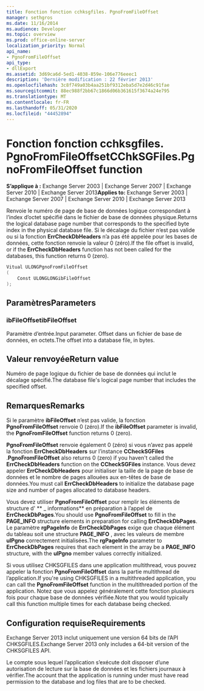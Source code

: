 ```yaml
---
title: Fonction fonction cchksgfiles. PgnoFromFileOffset
manager: sethgros
ms.date: 11/16/2014
ms.audience: Developer
ms.topic: overview
ms.prod: office-online-server
localization_priority: Normal
api_name:
- PgnoFromFileOffset
api_type:
- dllExport
ms.assetid: 3d69ca6d-5ed1-4038-859e-106e776eeec1
description: 'Dernière modification : 22 février 2013'
ms.openlocfilehash: 3c8f749a03b4aa251bf9312eba5d7e2d46c91fae
ms.sourcegitcommit: 88ec988f2bb67c1866d06b361615f3674a24e795
ms.translationtype: MT
ms.contentlocale: fr-FR
ms.lasthandoff: 05/31/2020
ms.locfileid: "44452894"
---
```

# <a name="cchksgfilespgnofromfileoffset-function"></a><span data-ttu-id="b7ba4-103">Fonction fonction cchksgfiles. PgnoFromFileOffset</span><span class="sxs-lookup"><span data-stu-id="b7ba4-103">CChkSGFiles.PgnoFromFileOffset function</span></span>

<span data-ttu-id="b7ba4-104">**S’applique à :** Exchange Server 2003 | Exchange Server 2007 | Exchange Server 2010 | Exchange Server 2013</span><span class="sxs-lookup"><span data-stu-id="b7ba4-104">**Applies to:** Exchange Server 2003 | Exchange Server 2007 | Exchange Server 2010 | Exchange Server 2013</span></span>
  
<span data-ttu-id="b7ba4-105">Renvoie le numéro de page de base de données logique correspondant à l’index d’octet spécifié dans le fichier de base de données physique.</span><span class="sxs-lookup"><span data-stu-id="b7ba4-105">Returns the logical database page number that corresponds to the specified byte index in the physical database file.</span></span> <span data-ttu-id="b7ba4-106">Si le décalage du fichier n’est pas valide ou si la fonction **ErrCheckDbHeaders** n’a pas été appelée pour les bases de données, cette fonction renvoie la valeur 0 (zéro).</span><span class="sxs-lookup"><span data-stu-id="b7ba4-106">If the file offset is invalid, or if the **ErrCheckDbHeaders** function has not been called for the databases, this function returns 0 (zero).</span></span> 
  
```cs
Vitual ULONGPgnoFromFileOffset  
(
    Const ULONGLONGibFileOffset
);

```

## <a name="parameters"></a><span data-ttu-id="b7ba4-107">Paramètres</span><span class="sxs-lookup"><span data-stu-id="b7ba4-107">Parameters</span></span>

### <a name="ibfileoffset"></a><span data-ttu-id="b7ba4-108">ibFileOffset</span><span class="sxs-lookup"><span data-stu-id="b7ba4-108">ibFileOffset</span></span>
  
<span data-ttu-id="b7ba4-109">Paramètre d’entrée.</span><span class="sxs-lookup"><span data-stu-id="b7ba4-109">Input parameter.</span></span> <span data-ttu-id="b7ba4-110">Offset dans un fichier de base de données, en octets.</span><span class="sxs-lookup"><span data-stu-id="b7ba4-110">The offset into a database file, in bytes.</span></span>
    
## <a name="return-value"></a><span data-ttu-id="b7ba4-111">Valeur renvoyée</span><span class="sxs-lookup"><span data-stu-id="b7ba4-111">Return value</span></span>

<span data-ttu-id="b7ba4-112">Numéro de page logique du fichier de base de données qui inclut le décalage spécifié.</span><span class="sxs-lookup"><span data-stu-id="b7ba4-112">The database file's logical page number that includes the specified offset.</span></span>
  
## <a name="remarks"></a><span data-ttu-id="b7ba4-113">Remarques</span><span class="sxs-lookup"><span data-stu-id="b7ba4-113">Remarks</span></span>

<span data-ttu-id="b7ba4-114">Si le paramètre **ibFileOffset** n’est pas valide, la fonction **PgnoFromFileOffset** renvoie 0 (zéro).</span><span class="sxs-lookup"><span data-stu-id="b7ba4-114">If the **ibFileOffset** parameter is invalid, the **PgnoFromFileOffset** function returns 0 (zero).</span></span> 
  
<span data-ttu-id="b7ba4-115">**PgnoFromFileOffset** renvoie également 0 (zéro) si vous n’avez pas appelé la fonction **ErrCheckDbHeaders** sur l’instance **CCheckSGFiles** .</span><span class="sxs-lookup"><span data-stu-id="b7ba4-115">**PgnoFromFileOffset** also returns 0 (zero) if you haven't called the **ErrCheckDbHeaders** function on the **CCheckSGFiles** instance.</span></span> <span data-ttu-id="b7ba4-116">Vous devez appeler **ErrCheckDbHeaders** pour initialiser la taille de la page de base de données et le nombre de pages allouées aux en-têtes de base de données.</span><span class="sxs-lookup"><span data-stu-id="b7ba4-116">You must call **ErrCheckDbHeaders** to initialize the database page size and number of pages allocated to database headers.</span></span> 
  
<span data-ttu-id="b7ba4-117">Vous devez utiliser **PgnoFromFileOffset** pour remplir les éléments de structure d' \*\* \_ informations\*\* en préparation à l’appel de **ErrCheckDbPages**.</span><span class="sxs-lookup"><span data-stu-id="b7ba4-117">You should use **PgnoFromFileOffset** to fill in the **PAGE\_INFO** structure elements in preparation for calling **ErrCheckDbPages**.</span></span> <span data-ttu-id="b7ba4-118">Le paramètre **rgPageInfo** de **ErrCheckDbPages** exige que chaque élément du tableau soit une structure **PAGE_INFO** , avec les valeurs de membre **ulPgno** correctement initialisées.</span><span class="sxs-lookup"><span data-stu-id="b7ba4-118">The **rgPageInfo** parameter to **ErrCheckDbPages** requires that each element in the array be a **PAGE_INFO** structure, with the **ulPgno** member values correctly initialized.</span></span> 
  
<span data-ttu-id="b7ba4-119">Si vous utilisez CHKSGFILES dans une application multithread, vous pouvez appeler la fonction **PgnoFromFileOffset** dans la partie multithread de l’application.</span><span class="sxs-lookup"><span data-stu-id="b7ba4-119">If you're using CHKSGFILES in a multithreaded application, you can call the **PgnoFromFileOffset** function in the multithreaded portion of the application.</span></span> <span data-ttu-id="b7ba4-120">Notez que vous appelez généralement cette fonction plusieurs fois pour chaque base de données vérifiée.</span><span class="sxs-lookup"><span data-stu-id="b7ba4-120">Note that you would typically call this function multiple times for each database being checked.</span></span> 
  
## <a name="requirements"></a><span data-ttu-id="b7ba4-121">Configuration requise</span><span class="sxs-lookup"><span data-stu-id="b7ba4-121">Requirements</span></span>

<span data-ttu-id="b7ba4-122">Exchange Server 2013 inclut uniquement une version 64 bits de l’API CHKSGFILES.</span><span class="sxs-lookup"><span data-stu-id="b7ba4-122">Exchange Server 2013 only includes a 64-bit version of the CHKSGFILES API.</span></span>
  
<span data-ttu-id="b7ba4-123">Le compte sous lequel l’application s’exécute doit disposer d’une autorisation de lecture sur la base de données et les fichiers journaux à vérifier.</span><span class="sxs-lookup"><span data-stu-id="b7ba4-123">The account that the application is running under must have read permission to the database and log files that are to be checked.</span></span>
  

